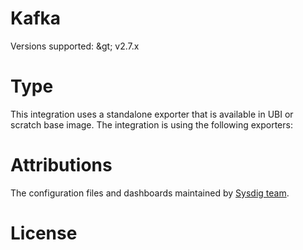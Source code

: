 # Kafka


Versions supported: &amp;gt; v2.7.x

# Type
This integration uses a standalone exporter that is available in UBI or scratch base image.
The integration is using the following exporters:


# Attributions
The configuration files and dashboards maintained by [Sysdig team](https://sysdig.com/).

# License